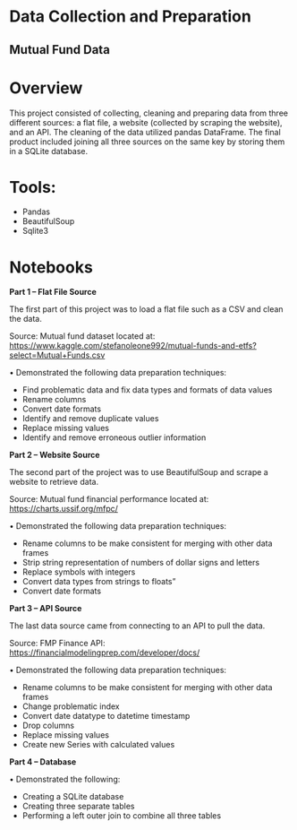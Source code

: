 # Data Collection and Preparation
## Mutual Fund Data
# Overview 
This project consisted of collecting, cleaning and preparing data from three different sources: a flat file, a website (collected by scraping the website), and an API.  The cleaning of the data utilized pandas DataFrame.  The final product included joining all three sources on the same key by storing them in a SQLite database.
# Tools:
* Pandas
* BeautifulSoup
* Sqlite3
# Notebooks
**Part 1 – Flat File Source**

The first part of this project was to load a flat file such as a CSV and clean the data.

Source: Mutual fund dataset located at:  https://www.kaggle.com/stefanoleone992/mutual-funds-and-etfs?select=Mutual+Funds.csv

•	Demonstrated the following data preparation techniques:
* Find problematic data and fix data types and formats of data values     
* Rename columns
* Convert date formats
* Identify and remove duplicate values
* Replace missing values   
* Identify and remove erroneous outlier information
     
**Part 2 – Website Source**

The second part of the project was to use BeautifulSoup and scrape a website to retrieve data.

Source:  Mutual fund financial performance located at: https://charts.ussif.org/mfpc/ 

•	Demonstrated the following data preparation techniques:
* Rename columns to be make consistent for merging with other data frames
* Strip string representation of numbers of dollar signs and letters
* Replace symbols with integers
* Convert data types from strings to floats”
* Convert date formats

**Part 3 – API Source**

The last data source came from connecting to an API to pull the data.

Source:  FMP Finance API:  https://financialmodelingprep.com/developer/docs/

•	Demonstrated the following data preparation techniques:
* Rename columns to be make consistent for merging with other data frames
* Change problematic index
* Convert date datatype to datetime timestamp
* Drop columns
* Replace missing values
* Create new Series with calculated values

**Part 4 – Database**

•	Demonstrated the following:
* Creating a SQLite database
* Creating three separate tables
* Performing a left outer join to combine all three tables


